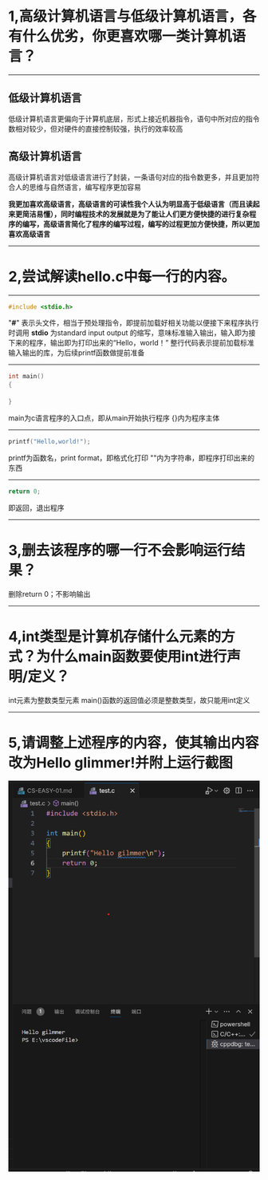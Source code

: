 # 1,高级计算机语言与低级计算机语言，各有什么优劣，你更喜欢哪一类计算机语言？
---
## 低级计算机语言
低级计算机语言更偏向于计算机底层，形式上接近机器指令，语句中所对应的指令数相对较少，但对硬件的直接控制较强，执行的效率较高
## 高级计算机语言
高级计算机语言对低级语言进行了封装，一条语句对应的指令数更多，并且更加符合人的思维与自然语言，编写程序更加容易

**我更加喜欢高级语言，高级语言的可读性我个人认为明显高于低级语言（而且读起来更简洁易懂），同时编程技术的发展就是为了能让人们更方便快捷的进行复杂程序的编写，高级语言简化了程序的编写过程，编写的过程更加方便快捷，所以更加喜欢高级语言**

---
# 2,尝试解读hello.c中每一行的内容。
---
```cpp
#include <stdio.h>
```
"**#**" 表示头文件，相当于预处理指令，即提前加载好相关功能以便接下来程序执行时调用
**stdio** 为standard input output 的缩写，意味标准输入输出，输入即为接下来的程序，输出即为打印出来的“Hello，world！”
整行代码表示提前加载标准输入输出的库，为后续printf函数做提前准备

---
```cpp
int main()
{

}
```
main为c语言程序的入口点，即从main开始执行程序
{}内为程序主体

---
```cpp
printf("Hello,world!");
```
printf为函数名，print format，即格式化打印
""内为字符串，即程序打印出来的东西

---
```cpp
return 0;
```
即返回，退出程序

---
# 3,删去该程序的哪一行不会影响运行结果？
删除return 0；不影响输出

---
# 4,int类型是计算机存储什么元素的方式？为什么main函数要使用int进行声明/定义？
int元素为整数类型元素
main()函数的返回值必须是整数类型，故只能用int定义

---
# 5,请调整上述程序的内容，使其输出内容改为Hello glimmer!并附上运行截图
![](2024-09-19-09-34-41.png)
